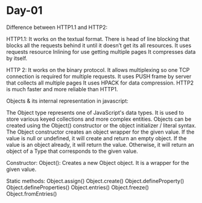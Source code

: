# Day-01

Difference between HTTP1.1 and HTTP2:

HTTP1.1:
It works on the textual format.
There is head of line blocking that blocks all the requests behind it until it doesn’t get its all resources.
It uses requests resource Inlining for use getting multiple pages
It compresses data by itself.

HTTP 2:
It works on the binary protocol.
It allows multiplexing so one TCP connection is required for multiple requests.
It uses PUSH frame by server that collects all multiple pages 
It uses HPACK for data compression.
HTTP2 is much faster and more reliable than HTTP1.

Objects & its internal representation in javascript:

The Object type represents one of JavaScript's data types. It is used to store various keyed collections and more complex entities. Objects can be created using the Object() constructor or the object initializer / literal syntax.
The Object constructor creates an object wrapper for the given value.
If the value is null or undefined, it will create and return an empty object.
If the value is an object already, it will return the value.
Otherwise, it will return an object of a Type that corresponds to the given value.

Constructor:
Object(): Creates a new Object object. It is a wrapper for the given value.

Static methods:
Object.assign()
Object.create()
Object.defineProperty()
Object.defineProperties()
Object.entries()
Object.freeze()
Object.fromEntries()
